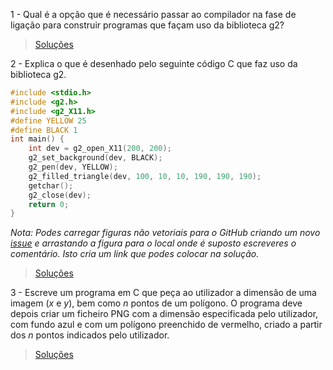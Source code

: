 1 - Qual é a opção que é necessário passar ao compilador na fase de ligação
para construir programas que façam uso da biblioteca g2?

> [Soluções](../solucoes/19_bib_g2/01.md)

2 - Explica o que é desenhado pelo seguinte código C que faz uso da biblioteca
g2.

```c
#include <stdio.h>
#include <g2.h>
#include <g2_X11.h>
#define YELLOW 25
#define BLACK 1
int main() {
    int dev = g2_open_X11(200, 200);
    g2_set_background(dev, BLACK);
    g2_pen(dev, YELLOW);
    g2_filled_triangle(dev, 100, 10, 10, 190, 190, 190);
    getchar();
    g2_close(dev);
    return 0;
}
```

*Nota: Podes carregar figuras não vetoriais para o GitHub criando um novo
[issue](https://github.com/VideojogosLusofona/ic_exercicios/issues) e
arrastando a figura para o local onde é suposto escreveres o comentário. Isto
cria um _link_ que podes colocar na solução.*

> [Soluções](../solucoes/19_bib_g2/02.md)

3 - Escreve um programa em C que peça ao utilizador a dimensão de uma imagem
(_x_ e _y_), bem como _n_ pontos de um polígono. O programa deve depois criar
um ficheiro PNG com a dimensão especificada pelo utilizador, com fundo azul e
com um polígono preenchido de vermelho, criado a partir dos _n_ pontos
indicados pelo utilizador.

> [Soluções](../solucoes/19_bib_g2/03.md)
